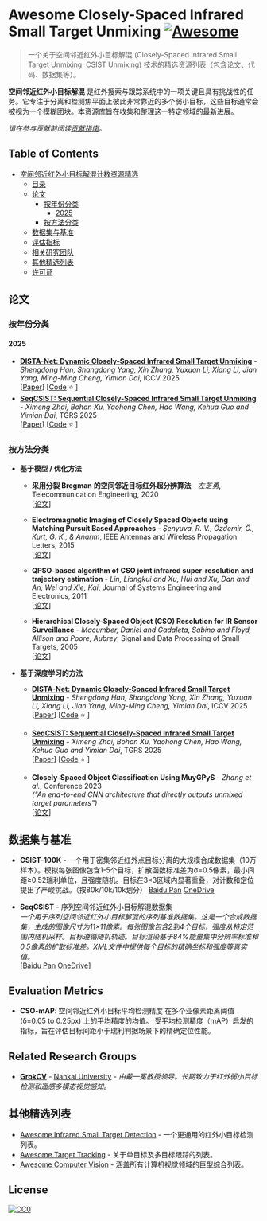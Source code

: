 # Awesome Closely-Spaced Infrared Small Target Unmixing [![Awesome](https://awesome.re/badge.svg)](https://awesome.re)

>一个关于空间邻近红外小目标解混 (Closely-Spaced Infrared Small Target Unmixing, CSIST Unmixing) 技术的精选资源列表（包含论文、代码、数据集等）。 

**空间邻近红外小目标解混** 是红外搜索与跟踪系统中的一项关键且具有挑战性的任务。它专注于分离和检测焦平面上彼此非常靠近的多个弱小目标，这些目标通常会被视为一个模糊团块。本资源库旨在收集和整理这一特定领域的最新进展。

*请在参与贡献前阅读[贡献指南](CONTRIBUTING.md)。*

## Table of Contents

- [空间邻近红外小目标解混计数资源精选 ](#awesome-closely-spaced-infrared-small-target-unmixing-)
  - [目录](#table-of-contents)
  - [论文](#papers)
    - [按年份分类](#by-year)
      - [2025](#2025)
    - [按方法分类](#by-method)
  - [数据集与基准](#datasets-and-benchmarks)
  - [评估指标](#evaluation-metrics)
  - [相关研究团队](#related-research-groups)
  - [其他精选列表](#other-awesome-lists)
  - [许可证](#license)

## 论文

### 按年份分类

#### 2025
-   **[DISTA-Net: Dynamic Closely-Spaced Infrared Small Target Unmixing]()** - *Shengdong Han, Shangdong Yang, Xin Zhang, Yuxuan Li, Xiang Li, Jian Yang, Ming-Ming Cheng, Yimian Dai*, ICCV 2025 \
    [[Paper](https://arxiv.org/abs/2505.19148)]
    [[Code](https://github.com/GrokCV/GrokCSO) :star: ]
-   **[SeqCSIST: Sequential Closely-Spaced Infrared Small Target Unmixing]()** - *Ximeng Zhai, Bohan Xu, Yaohong Chen, Hao Wang, Kehua Guo and Yimian Dai*, TGRS 2025 \
    [[Paper](https://arxiv.org/abs/2507.09556)]
    [[Code](https://github.com/GrokCV/SeqCSIST) :star: ]


### 按方法分类

-   **基于模型 / 优化方法**
    -   **采用分裂 Bregman 的空间邻近目标红外超分辨算法** - *左芝勇*, Telecommunication Engineering, 2020 \
        [[论文](https://openurl.ebsco.com/EPDB%3Agcd%3A11%3A31617819/detailv2?sid=ebsco%3Aplink%3Ascholar&id=ebsco%3Agcd%3A144824734&crl=c&link_origin=scholar.google.com)]

    -   **Electromagnetic Imaging of Closely Spaced Objects using Matching Pursuit Based Approaches** - *Şenyuva, R. V., Özdemir, Ö., Kurt, G. K., & Anarım*, IEEE Antennas and Wireless Propagation Letters, 2015 \
        [[论文](https://ieeexplore.ieee.org/abstract/document/7327171/)]
 
    -   **QPSO-based algorithm of CSO joint infrared super-resolution and trajectory estimation** - *Lin, Liangkui and Xu, Hui and Xu, Dan and An, Wei and Xie, Kai*, Journal of Systems Engineering and Electronics, 2011 \
        [[论文](https://ieeexplore.ieee.org/abstract/document/6077736/)]

    -   **Hierarchical Closely-Spaced Object (CSO) Resolution for IR Sensor Surveillance** - *Macumber, Daniel and Gadaleta, Sabino and Floyd, Allison and Poore, Aubrey*, Signal and Data Processing of Small Targets, 2005 \
        [[论文](https://www.spiedigitallibrary.org/conference-proceedings-of-spie/5913/591304/)]
      
-   **基于深度学习的方法**
    -   **[DISTA-Net: Dynamic Closely-Spaced Infrared Small Target Unmixing]()** - *Shengdong Han, Shangdong Yang, Xin Zhang, Yuxuan Li, Xiang Li, Jian Yang, Ming-Ming Cheng, Yimian Dai*, ICCV 2025 \
    [[Paper](https://arxiv.org/abs/2505.19148)]
    [[Code](https://github.com/GrokCV/GrokCSO) :star: ]

    -   **[SeqCSIST: Sequential Closely-Spaced Infrared Small Target Unmixing]()** - *Ximeng Zhai, Bohan Xu, Yaohong Chen, Hao Wang, Kehua Guo and Yimian Dai*, TGRS 2025 \
        [[Paper](https://arxiv.org/abs/2507.09556)]
        [[Code](https://github.com/GrokCV/SeqCSIST) :star: ]
    
    -   **Closely-Spaced Object Classification Using MuyGPyS** - *Zhang et al.*, Conference 2023 \
        *("An end-to-end CNN architecture that directly outputs unmixed target parameters")* \
        [[论文](https://arxiv.org/pdf/2311.10904)]

## 数据集与基准

-   **CSIST-100K** - 一个用于密集邻近红外点目标分离的大规模合成数据集（10万样本）。模拟每张图像包含1-5个目标，扩散函数标准差为σ=0.5像素，最小间距≥0.52瑞利单位，且强度随机。目标在3×3区域内显著重叠，对计数和定位提出了严峻挑战。（按80k/10k/10k划分）
    [Baidu Pan](https://pan.baidu.com/s/1nuedV5Okng8rgFWKy_sMoA?pwd=Grok)  [OneDrive](https://1drv.ms/f/c/698f69b8b2172561/EnQbsEb_rXpJlsNXinWyBbsBkhCsnSPM7UEgtczt7FDjmQ)

-   **SeqCSIST** - 序列空间邻近红外小目标解混数据集 \
    *一个用于序列空间邻近红外小目标解混的序列基准数据集。这是一个合成数据集，生成的图像尺寸为11×11像素。每张图像包含2到4个目标，强度从特定范围内随机采样。目标遵循随机轨迹。目标渲染基于84%能量集中分辨率标准和0.5像素的扩散标准差。XML文件中提供每个目标的精确坐标和强度等真实值。* \
    [[Baidu Pan](https://pan.baidu.com/s/1_sxGh5oFQ8-3RpUUeMN2Mg?pwd=kxe9)  [OneDrive](https://1drv.ms/f/c/698f69b8b2172561/EuBC8549kZJIp_syz2Glft4BU2Fu5Ri-wYE888HJ9kmiiQ?e=zEISNc)]

## Evaluation Metrics

-   **CSO-mAP**: 空间邻近红外小目标平均检测精度 在多个亚像素距离阈值 (δ=0.05 to 0.25px) 上的平均精度的均值。 受平均检测精度（mAP）启发的指标，旨在评估目标间距小于瑞利判据场景下的精确定位性能。


## Related Research Groups

-   **[GrokCV](https://yimian.grokcv.ai/)** - [Nankai University](https://www.nankai.edu.cn/) - *由戴一冕教授领导。长期致力于红外弱小目标检测和遥感多模态视觉感知。*

## 其他精选列表

-   [Awesome Infrared Small Target Detection](https://github.com/xxx/awesome-infrared-small-target-detection) -  一个更通用的红外小目标检测列表。
-   [Awesome Target Tracking](https://github.com/yyy/awesome-tracking) - 关于单目标及多目标跟踪的列表。
-   [Awesome Computer Vision](https://github.com/jbhuang0604/awesome-computer-vision) -  涵盖所有计算机视觉领域的巨型综合列表。

## License

[![CC0](http://mirrors.creativecommons.org/presskit/buttons/88x31/svg/cc-zero.svg)](https://creativecommons.org/publicdomain/zero/1.0/)


